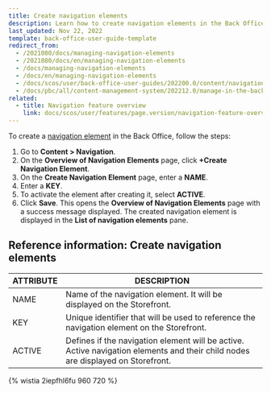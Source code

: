 ```yaml
---
title: Create navigation elements
description: Learn how to create navigation elements in the Back Office.
last_updated: Nov 22, 2022
template: back-office-user-guide-template
redirect_from:
  - /2021080/docs/managing-navigation-elements
  - /2021080/docs/en/managing-navigation-elements
  - /docs/managing-navigation-elements
  - /docs/en/managing-navigation-elements
  - /docs/scos/user/back-office-user-guides/202200.0/content/navigation/managing-navigation-elements.html
  - /docs/pbc/all/content-management-system/202212.0/manage-in-the-back-office/navigation/create-navigation-elements.html
related:
  - title: Navigation feature overview
    link: docs/scos/user/features/page.version/navigation-feature-overview.html
---
```


To create a [navigation element](/docs/pbc/all/content-management-system/{{page.version}}/base-shop/navigation-feature-overview.html#navigation-element) in the Back Office, follow the steps:

1. Go to **Content&nbsp;<span aria-label="and then">></span> Navigation**.
2. On the **Overview of Navigation Elements** page, click **+Create Navigation Element**.
3. On the **Create Navigation Element** page, enter a **NAME**.
4. Enter a **KEY**.
5. To activate the element after creating it, select **ACTIVE**.
5. Click **Save**.
This opens the **Overview of Navigation Elements** page with a success message displayed. The created navigation element is displayed in the **List of navigation elements** pane.

## Reference information: Create navigation elements


| ATTRIBUTE | DESCRIPTION |
| --- | --- |
| NAME | Name of the navigation element. It will be displayed on the Storefront. |
| KEY | Unique identifier that will be used to reference the navigation element on the Storefront. |
| ACTIVE | Defines if the navigation element will be active. Active navigation elements and their child nodes are displayed on Storefront.  |

{% wistia 2iepfhl6fu 960 720 %}
